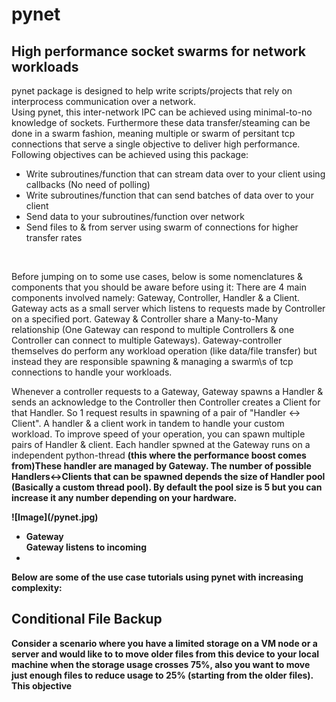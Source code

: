 <h1> pynet </h1>
<h2>High performance socket swarms for network workloads</h2>
pynet package is designed to help write scripts/projects that rely on interprocess communication over a network.<br/>
Using pynet, this inter-network IPC can be achieved using minimal-to-no knowledge of sockets. Furthermore these data transfer/steaming
can be done in a swarm fashion, meaning multiple or swarm of persitant tcp connections that serve a single objective to deliver
high performance.<br/>
Following objectives can be achieved using this package:
<ul>
<li>Write subroutines/function that can stream data over to your client using callbacks (No need of polling)</li>
<li>Write subroutines/function that can send batches of data over to your client</li>
<li>Send data to your subroutines/function over network</li>
<li>Send files to & from server using swarm of connections for higher transfer rates</li>
</ul>
<br/>
<p>
  Before jumping on to some use cases, below is some nomenclatures & components that you should be aware before using it:
  There are 4 main components involved namely: Gateway, Controller, Handler & a Client. Gateway acts as a small server which listens
  to requests made by Controller on a specified port. Gateway & Controller share a Many-to-Many relationship (One Gateway can respond
  to multiple Controllers & one Controller can connect to multiple Gateways). Gateway-controller themselves do perform any workload
  operation (like data/file transfer) but instead they are responsible spawning & managing a swarm\s of tcp connections to handle 
  your workloads. </p><p>Whenever a controller requests to a Gateway, Gateway spawns a Handler & sends an acknowledge to the Controller
  then Controller creates a Client for that Handler. So 1 request results in spawning of a pair of "Handler <-> Client". A handler &
  a client work in tandem to handle your custom workload. To improve speed of your operation, you can spawn multiple pairs of Handler
  & client. Each handler spwned at the Gateway runs on a independent python-thread <b>(this where the performance boost comes from)<b/>These handler are managed by Gateway. The number of possible Handlers<->Clients that can be spawned depends the size of Handler 
  pool (Basically a custom thread pool). By default the pool size is 5 but you can increase it any number depending on your hardware.</b>
</p>
<p>
![Image](/pynet.jpg)
</p>
<ul>
  <li>
    <b>Gateway</b><br/>
    Gateway listens to incoming 
  </li>
  <li></li>
</ul>

Below are some of the use case tutorials using pynet with increasing complexity:
<br/>
<h2> Conditional File Backup </h2>
<info>
  Consider a scenario where you have a limited storage on a VM node or a server and would like to to move older files from this device
  to your local machine when the storage usage crosses 75%, also you want to move just enough files to reduce usage to 25% (starting from 
  the older files). This objective 
</info>
